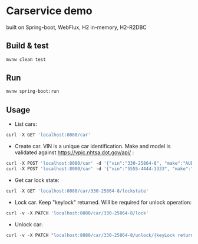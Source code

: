 # Carservice demo

built on Spring-boot, WebFlux, H2 in-memory, H2-R2DBC

## Build & test


```bash
mvnw clean test
```

## Run


```bash
mvnw spring-boot:run
```

## Usage

* List cars:
```python
curl -X GET 'localhost:8080/car'
```
* Create car. VIN is a unique car identification. Make and model is validated against https://vpic.nhtsa.dot.gov/api/ :
```python
curl -X POST 'localhost:8080/car' -d '{"vin":"330-25864-8", "make":"AUDI", "model":"A7"}' --header 'Content-Type: application/json'
curl -X POST 'localhost:8080/car' -d '{"vin":"5555-4444-3333", "make":"HONDA", "model":"Civic", "plateNumber":"HHH-000"}' --header 'Content-Type: application/json'
```
* Get car lock state:
```python
curl -X GET 'localhost:8080/car/330-25864-8/lockstate'
```
* Lock car. Keep "keylock" returned. Will be required for unlock operation:
```python
curl -v -X PATCH 'localhost:8080/car/330-25864-8/lock'
```
* Unlock car:
```python
curl -v -X PATCH "localhost:8080/car/330-25864-8/unlock/{keyLock returned from lockCar}"
```

